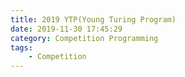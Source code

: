 ```yaml
---
title: 2019 YTP(Young Turing Program)
date: 2019-11-30 17:45:29
category: Competition Programming
tags:
    - Competition
---
```

